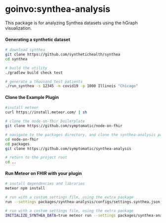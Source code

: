 # goinvo:synthea-analysis

This package is for analyzing Synthea datasets using the hGraph visualization.  

#### Generating a synthetic dataset

```bash
# download synthea
git clone https://github.com/synthetichealth/synthea
cd synthea

# build the utility
./gradlew build check test

# generate a thousand test patients
./run_synthea -s 12345 -m covid19 -p 1000 Illinois "Chicago"  
```


#### Clone the Example Plugin      

```bash
#install meteor
curl https://install.meteor.com/ | sh

# clone the node-on-fhir boilerplate  
git clone https://github.com/symptomatic/node-on-fhir  

# navigate to the packages directory, and clone the synthea-analysis package into it
cd node-on-fhir  
cd packages  
git clone https://github.com/symptomatic/synthea-analysis

# return to the project root 
cd ..
```

#### Run Meteor on FHIR with your plugin  

```bash
# install dependencies and libraries
meteor npm install

# run with a custom settings file, using the extra package  
run --settings packages/synthea-analysis/configs/settings.synthea.json --extra-packages goinvo:synthea-analysis

# run with a custom settings file, using the extra package  
INITIALIZE_SYNTHEA_DATA=true meteor run --settings packages/synthea-analysis/configs/settings.synthea.json --extra-packages goinvo:synthea-analysis

```



 